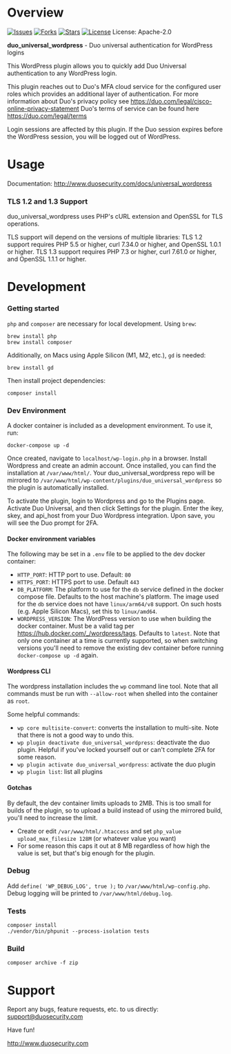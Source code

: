 # Overview

[![Issues](https://img.shields.io/github/issues/duosecurity/duo_universal_wordpress)](https://github.com/duosecurity/duo_universal_wordpress/issues)
[![Forks](https://img.shields.io/github/forks/duosecurity/duo_universal_wordpress)](https://github.com/duosecurity/duo_universal_wordpress/network/members)
[![Stars](https://img.shields.io/github/stars/duosecurity/duo_universal_wordpress)](https://github.com/duosecurity/duo_univerasl_wordpress/stargazers)
[![License](https://img.shields.io/badge/License-View%20License-orange)](https://github.com/duosecurity/duo_universal_wordpress/blob/master/LICENSE)
License: Apache-2.0

**duo_universal_wordpress** - Duo universal authentication for WordPress logins

This WordPress plugin allows you to quickly add Duo Universal authentication to any WordPress login.

This plugin reaches out to Duo's MFA cloud service for the configured user roles which provides an additional layer of authentication.
For more information about Duo's privacy policy see https://duo.com/legal/cisco-online-privacy-statement
Duo's terms of service can be found here https://duo.com/legal/terms

Login sessions are affected by this plugin. If the Duo session expires before the WordPress session, you will be logged out of WordPress.
# Usage

Documentation: <http://www.duosecurity.com/docs/universal_wordpress>

### TLS 1.2 and 1.3 Support

duo_universal_wordpress uses PHP's cURL extension and OpenSSL for TLS operations.

TLS support will depend on the versions of multiple libraries:
TLS 1.2 support requires PHP 5.5 or higher, curl 7.34.0 or higher, and OpenSSL 1.0.1 or higher.
TLS 1.3 support requires PHP 7.3 or higher, curl 7.61.0 or higher, and OpenSSL 1.1.1 or higher.

# Development
### Getting started
`php` and `composer` are necessary for local development. Using `brew`:
```
brew install php
brew install composer
```

Additionally, on Macs using Apple Silicon (M1, M2, etc.), `gd` is needed:
```
brew install gd
```

Then install project dependencies:
```
composer install
```

### Dev Environment
A docker container is included as a development environment. To use it, run:
```
docker-compose up -d
```

Once created, navigate to `localhost/wp-login.php` in a browser. Install
Wordpress and create an admin account. Once installed, you can find the 
installation at `/var/www/html/`. Your duo_universal_wordpress repo will be 
mirrored to `/var/www/html/wp-content/plugins/duo_universal_wordpress` so the 
plugin is automatically installed.

To activate the plugin, login to Wordpress and go to the Plugins page. Activate
Duo Universal, and then click Settings for the plugin. Enter the ikey, skey, 
and api_host from your Duo Wordpress integration. Upon save, you will see the 
Duo prompt for 2FA.

#### Docker environment variables
The following may be set in a `.env` file to be applied to the dev docker 
container:

* `HTTP_PORT`: HTTP port to use. Default: `80`
* `HTTPS_PORT`: HTTPS port to use. Default `443`
* `DB_PLATFORM`: The platform to use for the `db` service defined in the docker 
compose file. Defaults to the host machine's platform. The image used for the
`db` service does not have `linux/arm64/v8` support. On such hosts (e.g. Apple
Silicon Macs), set this to `linux/amd64`.
* `WORDPRESS_VERSION`: The WordPress version to use when building the docker 
container. Must be a valid tag per https://hub.docker.com/_/wordpress/tags. 
Defaults to `latest`. Note that only one container at a time is currently 
supported, so when switching versions you'll need to remove the existing
dev container before running `docker-compose up -d` again. 

#### Wordpress CLI
The wordpress installation includes the `wp` command line tool. Note that all
commands must be run with `--allow-root` when shelled into the container as
`root`.

Some helpful commands:

* `wp core multisite-convert`: converts the installation to multi-site. Note
that there is not a good way to undo this.
* `wp plugin deactivate duo_universal_wordpress`: deactivate the duo plugin. 
Helpful if you've locked yourself out or can't complete 2FA for some reason.
* `wp plugin activate duo_universal_wordpress`: activate the duo plugin
* `wp plugin list`: list all plugins

#### Gotchas
By default, the dev container limits uploads to 2MB. This is too small for 
builds of the plugin, so to upload a build instead of using the mirrored 
build, you'll need to increase the limit.

* Create or edit `/var/www/html/.htaccess` and set `php_value upload_max_filesize 128M` (or whatever value you want)
* For some reason this caps it out at 8 MB regardless of how high the value is set, but that's big enough for the plugin.

### Debug
Add `define( 'WP_DEBUG_LOG', true );` to `/var/www/html/wp-config.php`. Debug
logging will be printed to `/var/www/html/debug.log`.

### Tests
```
composer install
./vendor/bin/phpunit --process-isolation tests
```

### Build
```
composer archive -f zip
```

# Support

Report any bugs, feature requests, etc. to us directly:
support@duosecurity.com

Have fun!

<http://www.duosecurity.com>
